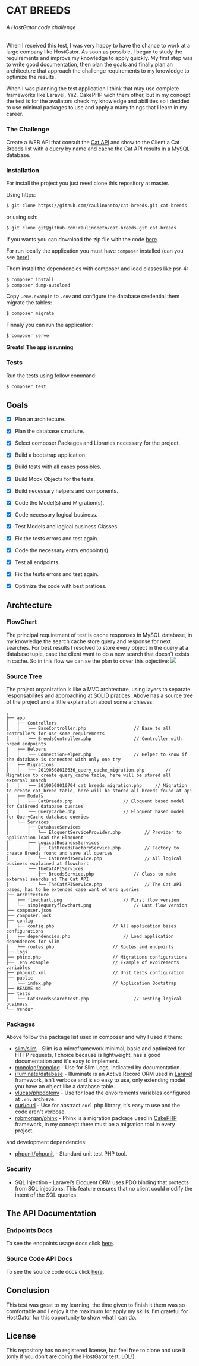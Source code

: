 # CAT BREEDS
###### A HostGator code challenge

When I received this test, I was very happy to have the chance to work at a large company like HostGator. As soon as possible, I began to study the requirements and improve my knowledge to apply quickly. My first step was to write good documentation, then plan the goals and finally plan an architecture that approach the challenge requirements to my knowledge to optimize the results.

When I was planning the test application I think that may use complete frameworks like Laravel, Yii2, CakePHP wich them other, but in my concept the test is for the avaliators check my knowledge and abillities
so I decided to use minimal packages to use and apply a many things that I learn in my career.

### The Challenge

Create a WEB API that consult the [Cat API](https://docs.thecatapi.com/) and show to the Client a Cat Breeds list with a query by name and cache the Cat API results in a MySQL database.


### Installation

For install the project you just need clone this repository at master.

Using https:

```sh
$ git clone https://github.com/raulinoneto/cat-breeds.git cat-breeds
```

or using ssh:

```sh
$ git clone git@github.com:raulinoneto/cat-breeds.git cat-breeds
```

If you wants you can download the zip file with the code [here](https://github.com/raulinoneto/cat-breeds/archive/develop.zip).

For run locally the application you must have ``composer`` installed (can you see [here](https://getcomposer.org/)).

Them install the dependencies with composer and load classes like psr-4:

```sh
$ composer install
$ composer dump-autoload
```

Copy ``.env.example`` to ``.env``  and configure the database credential them migrate the tables:

```sh
$ composer migrate
```

Finnaly you can run the application:

```sh
$ composer serve
```

**Greats! The app is running**

### Tests

Run the tests using follow command:

```sh
$ composer test
```

## Goals

- [x] Plan an architecture.
- [x] Plan the database structure.
- [x] Select composer Packages and Libraries necessary for the project.
- [x] Build a bootstrap application.
- [x] Build tests with all cases possibles.
- [x] Build Mock Objects for the tests.
- [x] Build necessary helpers and components.
- [x] Code the Model(s) and Migration(s).
- [x] Code necessary logical business.
- [x] Test Models and logical business Classes.
- [x] Fix the tests errors and test again.
- [x] Code the necessary entry endpoint(s).
- [x] Test all endpoints.
- [x] Fix the tests errors and test again.
- [x] Optimize the code with best pratices.


## Archtecture

### FlowChart
The principal requirement of test is cache responses in MySQL database, in my knowledge the search cache store query and response for next searches. 
For best results I resolved to store every object in the query at a database tuple, case the client want to do a new search that doesn't exists in cache.
So in this flow we can se the plan to cover this objective:
![](architecture/simplequeryflowchart.png?raw=true)

### Source Tree

The project organization is like a MVC archtecture, using layers to separate responsabilites and approaching at SOLID pratices. 
Above has a source tree of the project and a little explaination about some archieves:

```
.
├── app
│   ├── Controllers
│   │   ├── BaseController.php					// Base to all controllers for use some requirements
│   │   └── BreedsController.php				// Controller with breed endpoints
│   ├── Helpers
│   │   └── ConnectionHelper.php				// Helper to know if the database is connected with only one try
│   ├── Migrations
│   │   ├── 20190508010636_query_cache_migration.php		// Migration to create query_cache table, here will be stored all external search
│   │   └── 20190508010704_cat_breeds_migration.php		// Migration to create cat_breed table, here will be stored all breeds found at api
│   ├── Models
│   │   ├── CatBreeds.php					// Eloquent based model for CatBreed database queries
│   │   └── QueryCache.php					// Eloquent based model for QueryCache database queries
│   └── Services
│       ├── DatabaseServices
│       │   └── EloquentServiceProvider.php			// Provider to application load the Eloquent 
│       ├── LogicalBusinessServices
│       │   ├── CatBreedsFactoryService.php			// Factory to create Breeds found and save all queries
│       │   └── CatBreedsService.php				// All logical business explained at flowchart
│       └── TheCatAPIServices
│           ├── BreedsService.php				// Class to make external searchs at The Cat API
│           └── TheCatAPIService.php				// The Cat API bases, has to be extended case want others queries
├── architecture
│   ├── flowchart.png						// First flow version
│   └── simplequeryflowchart.png				// Last flow version
├── composer.json				
├── composer.lock
├── config
│   ├── config.php						// All application bases configurations
│   ├── dependencies.php					// Load application dependences for Slim
│   └── routes.php						// Routes and endpoints
├── logs
├── phinx.php							// Migrations configurations
├── .env.example						// Example of evoirements variables
├── phpunit.xml							// Unit tests configuration
├── public
│   └── index.php						// Application Bootstrap
├── README.md
├── tests
│   └── CatBreedsSearchTest.php					// Testing logical business
└── vendor
```

### Packages
 

Above follow the package list used in composer and why I used it them:

* [slim/slim](http://www.slimframework.com/) - Slim is a microframework minimal, basic and optimized for HTTP requests, I choice because is lightweight, has a good documentation and it's easy to implement.
* [monolog/monolog](https://github.com/Seldaek/monolog) - Use for Slim Logs, indicated by documentation.
* [illuminate/database](https://github.com/illuminate/database) - Illuminate is an Active Record ORM used in [Laravel](https://laravel.com/) framework, isn't verbose and is so easy to use, only extending model you have an object like a database table.
* [vlucas/phpdotenv](https://github.com/vlucas/phpdotenv) - Use for load the envoirements variables configured at ``.env`` archieve.
* [curl/curl](https://github.com/php-mod/curl) - Use for abstract ``curl`` php library, it's easy to use and the code aren't verbose.
* [robmorgan/phinx](https://phinx.org/) - Phinx is a migration package used in [CakePHP](https://cakephp.org/) framework, in my concept there must be a migration tool in every project.

and development dependencies:

* [phpunit/phpunit](https://phpunit.de/) - Standard unit test PHP tool.

### Security

* SQL Injection - Laravel’s Eloquent ORM uses PDO binding that protects from SQL injections. This feature ensures that no client could modify the intent of the SQL queries.

## The API Documentation

### Endpoints Docs

To see the endpoints usage docs click [here](docs/EndpointsIndex.md).

### Source Code API Docs

To see the source code docs click [here](docs/api/ApiIndex.md).

## Conclusion

This test was great to my learning, the time given to finish it them was so comfortable and I enjoy it the maximum for apply my skills. I'm grateful for HostGator for this opportunity to show what I can do.

## License

This repository has no registered license, but feel free to clone and use it (only if you don't are doing the HostGator test, LOL!).
